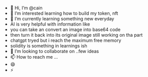 - 👋 Hi, I’m @cain
- 👀 I’m interested learning how to build my token, nft
- 🌱 I’m currently learning something new everyday
- AI is very helpful with information like
- you can take an convert an image into base64 code
- then turn it back into its original image still working on tha part
- chatgpt tryed but i reach the maximum free memory 
-  solidity is something in learnings ish 
- 💞️ I’m looking to collaborate on ..few ideas 
- 📫 How to reach me ...
- 😄
- ⚡ 

<!---
cainward/cainward is a ✨ special ✨![1000000307](https://github.com/user-attachments/assets/cc645d40-a4aa-4017-8f54-cf45f28b49a7)
 repository because its `README.md` (this file) appears on your GitHub profile.
You can click the Preview link to take a look at your changes.
--->
